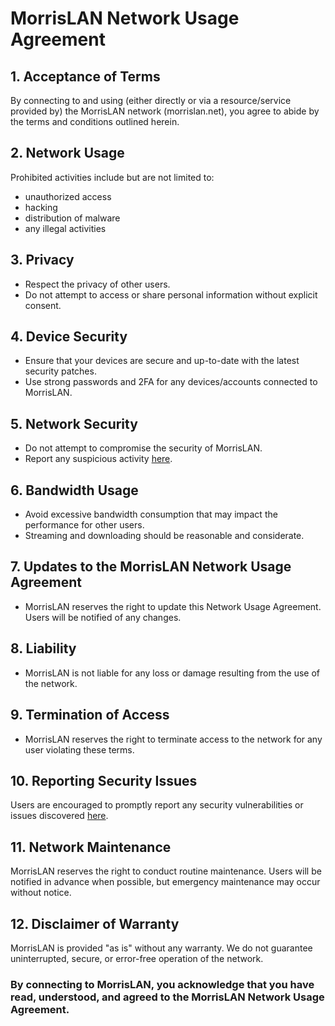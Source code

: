# MorrisLAN Network Usage Agreement

## 1. Acceptance of Terms
By connecting to and using (either directly or via a resource/service provided by) the MorrisLAN network (morrislan.net), you agree to abide by the terms and conditions outlined herein.

## 2. Network Usage
Prohibited activities include but are not limited to:
- unauthorized access
- hacking
- distribution of malware
- any illegal activities

## 3. Privacy
- Respect the privacy of other users.
- Do not attempt to access or share personal information without explicit consent.

## 4. Device Security
- Ensure that your devices are secure and up-to-date with the latest security patches.
- Use strong passwords and 2FA for any devices/accounts connected to MorrisLAN.

## 5. Network Security
- Do not attempt to compromise the security of MorrisLAN.
- Report any suspicious activity [here](https://github.com/MorrisLAN/morrislan/security).

## 6. Bandwidth Usage
- Avoid excessive bandwidth consumption that may impact the performance for other users.
- Streaming and downloading should be reasonable and considerate.

## 7. Updates to the MorrisLAN Network Usage Agreement
- MorrisLAN reserves the right to update this Network Usage Agreement. Users will be notified of any changes.

## 8. Liability
- MorrisLAN is not liable for any loss or damage resulting from the use of the network.

## 9. Termination of Access
- MorrisLAN reserves the right to terminate access to the network for any user violating these terms.

## 10. Reporting Security Issues
Users are encouraged to promptly report any security vulnerabilities or issues discovered [here](https://github.com/MorrisLAN/morrislan/security).

## 11. Network Maintenance
MorrisLAN reserves the right to conduct routine maintenance. Users will be notified in advance when possible, but emergency maintenance may occur without notice.

## 12. Disclaimer of Warranty
MorrisLAN is provided "as is" without any warranty. We do not guarantee uninterrupted, secure, or error-free operation of the network.

### By connecting to MorrisLAN, you acknowledge that you have read, understood, and agreed to the MorrisLAN Network Usage Agreement.
